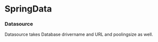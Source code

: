 # SpringData

### Datasource

Datasource takes Database drivername and URL and poolingsize as well.
